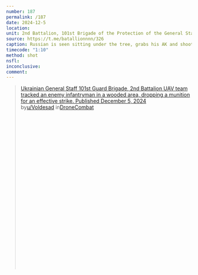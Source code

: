 ```yaml
---
number: 187
permalink: /187
date: 2024-12-5
location: 
unit: 2nd Battalion, 101st Brigade of the Protection of the General Staff
source: https://t.me/batallionnnn/326
caption: Russian is seen sitting under the tree, grabs his AK and shoots himself
timecode: "1:10"
method: shot
nsfl: 
inconclusive: 
comment: 
---
```

<blockquote class="reddit-embed-bq" style="height:500px" data-embed-height="250"><a href="https://www.reddit.com/r/DroneCombat/comments/1h7fqxx/ukrainian_general_staff_101st_guard_brigade_2nd/">Ukrainian General Staff 101st Guard Brigade, 2nd Battalion UAV team tracked an enemy infantryman in a wooded area, dropping a munition for an effective strike. Published December 5, 2024</a><br> by<a href="https://www.reddit.com/user/Voldesad/">u/Voldesad</a> in<a href="https://www.reddit.com/r/DroneCombat/">DroneCombat</a></blockquote><script async="" src="https://embed.reddit.com/widgets.js" charset="UTF-8"></script>
